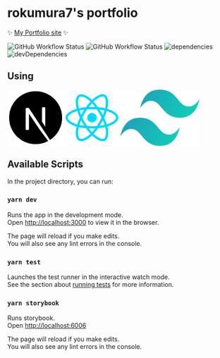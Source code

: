 # rokumura7's portfolio

✨ [My Portfolio site](https://rokumura7.github.io/) ✨

![GitHub Workflow Status](https://img.shields.io/github/workflow/status/rokumura7/rokumura7.github.io/CodeQL)
![GitHub Workflow Status](https://img.shields.io/github/workflow/status/rokumura7/rokumura7.github.io/GitHubPages)
![dependencies](https://david-dm.org/rokumura7/rokumura7.github.io.svg)
![devDependencies](https://david-dm.org/rokumura7/rokumura7.github.io/dev-status.svg)

## Using

<div style="display: flex">
<img src="static/img/logos/nextjs.png" width="128">
<img src="static/img/logos/react.png" width="128">
<img src="static/img/logos/tailwind-css.png" width="180">
</div>

## Available Scripts

In the project directory, you can run:

### `yarn dev`

Runs the app in the development mode.\
Open [http://localhost:3000](http://localhost:3000) to view it in the browser.

The page will reload if you make edits.\
You will also see any lint errors in the console.

### `yarn test`

Launches the test runner in the interactive watch mode.\
See the section about [running tests](https://facebook.github.io/create-react-app/docs/running-tests) for more information.

### `yarn storybook`

Runs storybook.\
Open [http://localhost:6006](http://localhost:6006)

The page will reload if you make edits.\
You will also see any lint errors in the console.
